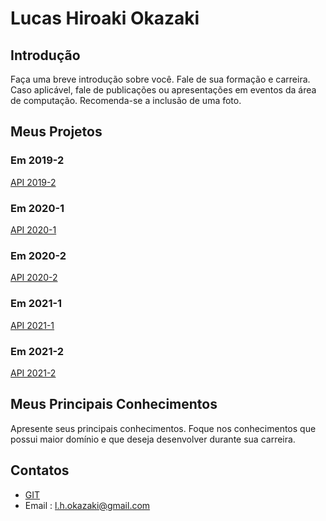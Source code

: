 # Lucas Hiroaki Okazaki

## Introdução

Faça uma breve introdução sobre você. Fale de sua formação e carreira. Caso aplicável, fale de publicações ou apresentações em eventos da área de computação. Recomenda-se a inclusão de uma foto.

## Meus Projetos

### Em 2019-2
[API 2019-2](https://github.com/lucasokazaki/Portf-lio-Lucas-Hiroaki-Okazaki/blob/main/Portf%C3%B3lio%20API-2019-2.md)

### Em 2020-1
[API 2020-1](https://github.com/lucasokazaki/Portf-lio-Lucas-Hiroaki-Okazaki/blob/main/Portf%C3%B3lio%20API-2020-1.md)

### Em 2020-2
[API 2020-2](https://github.com/lucasokazaki/Portf-lio-Lucas-Hiroaki-Okazaki/blob/main/Portf%C3%B3lio%20API-2020-2.md)

### Em 2021-1
[API 2021-1](https://github.com/lucasokazaki/Portf-lio-Lucas-Hiroaki-Okazaki/blob/main/Portf%C3%B3lio%20API-2021-1.md)

### Em 2021-2
[API 2021-2](https://github.com/lucasokazaki/Portf-lio-Lucas-Hiroaki-Okazaki/blob/main/Portf%C3%B3lio%20API-2021-2.md)

## Meus Principais Conhecimentos
Apresente seus principais conhecimentos. Foque nos conhecimentos que possui maior domínio e que deseja desenvolver durante sua carreira.

## Contatos
* [GIT](https://github.com/lucasokazaki)
* Email : l.h.okazaki@gmail.com

